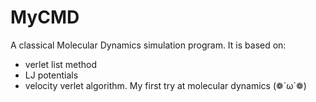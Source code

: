 # MyCMD
A classical Molecular Dynamics simulation program.
It is based on:
* verlet list method
* LJ potentials
* velocity verlet algorithm.
My first try at molecular dynamics (❁´ω`❁)
